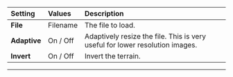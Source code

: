 | Setting      | Values   | Description                                                                  |
| :----------- | :------- | :--------------------------------------------------------------------------- |
| **File**     | Filename | The file to load.                                                            |
| **Adaptive** | On / Off | Adaptively resize the file. This is very useful for lower resolution images. |
| **Invert**   | On / Off | Invert the terrain.                                                          |



***

<!--examples-->
